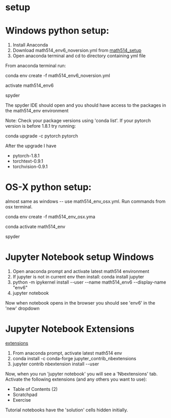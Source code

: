 # **setup**

# **Windows python setup:**
1. Install Anaconda
2. Download math514_env6_noversion.yml from [math514_setup](https://github.com/gu-math514/setup)
3. Open anaconda terminal and cd to directory containing yml file

From anaconda terminal run:

conda env create -f math514_env6_noversion.yml

activate math514_env6

spyder

The spyder IDE should open and you should have access to the packages in the math514_env environment

Note: 
Check your package versions using 'conda list'. If your pytorch version is before 1.8.1 try running:

conda upgrade -c pytorch pytorch

After the upgrade I have
- pytorch-1.8.1
- torchtext-0.9.1
- torchvision-0.9.1


# **OS-X python setup:**

almost same as windows -- use math514_env_osx.yml. Run commands from osx terminal.

conda env create -f math514_env_osx.yma

conda activate math514_env

spyder

# **Jupyter Notebook setup Windows**

1. Open anaconda prompt and activate latest math514 environment
2. If jupyter is not in current env then install: conda install jupyter
3. python -m ipykernel install --user --name math514_env6 --display-name "env6"
4. jupyter notebook

Now when notebook opens in the browser you should see 'env6' in the 'new' dropdown

# **Jupyter Notebook Extensions**

[extensions](https://github.com/ipython-contrib/jupyter_contrib_nbextensions)

1. From anaconda prompt, activate latest math514 env
2. conda install -c conda-forge jupyter_contrib_nbextensions
3. jupyter contrib nbextension install --user

Now, when you run 'jupyter notebook' you will see a 'Nbextensions' tab. 
Activate the following extensions (and any others you want to use):

- Table of Contents (2)
- Scratchpad
- Exercise

Tutorial notebooks have the 'solution' cells hidden initially.



